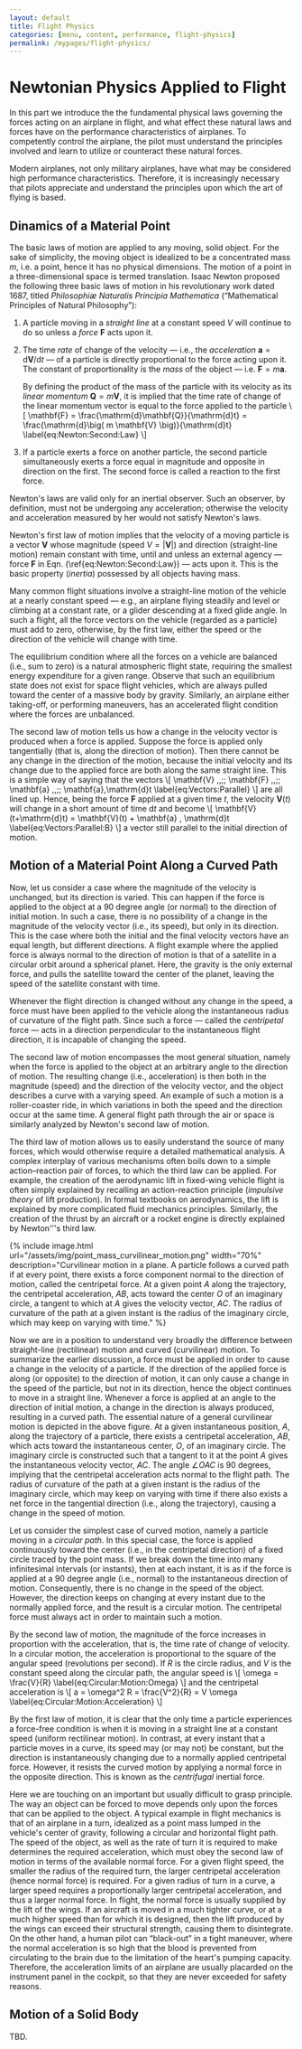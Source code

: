 ```yaml
---
layout: default
title: Flight Physics
categories: [menu, content, performance, flight-physics]
permalink: /mypages/flight-physics/
---
```


# Newtonian Physics Applied to Flight

In this part we introduce the  the fundamental physical laws governing the forces acting on an airplane in flight, and what effect these natural laws and forces have on the performance characteristics of airplanes. To competently control the airplane, the pilot must understand the principles involved and learn to utilize or counteract these natural forces.

Modern airplanes, not only military airplanes, have what may be considered high performance characteristics. Therefore, it is increasingly necessary that pilots appreciate and understand the principles upon which the art of flying is based.

## Dinamics of a Material Point

The basic laws of motion are applied to any moving, solid object.
For the sake of simplicity, the moving object is idealized to be
a concentrated mass $m$, i.e. a point, hence it has no physical dimensions.
The motion of a point in a three-dimensional space is termed translation.
Isaac Newton proposed the following three basic laws of motion in his
revolutionary work dated 1687, titled *Philosophiæ Naturalis Principia Mathematica*
(“Mathematical Principles of Natural Philosophy”):

1. A particle moving in a *straight line* at a constant speed $V$ will continue
   to do so unless a *force* $\mathbf{F}$ acts upon it.

2. The time *rate* of change of the velocity
   — i.e., the *acceleration* $\mathbf{a} = \mathrm{d} \mathbf{V}/\mathrm{d}t$ —
   of a particle is directly proportional to the force acting upon it.
   The constant of proportionality is the *mass* of the object
   — i.e. $\mathbf{F} = m \mathbf{a}$.

   By defining the product of the mass of the particle with its velocity as its
   *linear momentum* $\mathbf{Q} = m \mathbf{V}$, it is implied that the time rate
   of change of the linear momentum vector is equal to the force applied to the particle
   \\[
     \mathbf{F} = \frac{\mathrm{d}\mathbf{Q}}{\mathrm{d}t}
       = \frac{\mathrm{d}\big( m \mathbf{V} \big)}{\mathrm{d}t}
     \label{eq:Newton:Second:Law}
  \\]

3. If a particle exerts a force on another particle, the second particle
   simultaneously exerts a force equal in magnitude and opposite in direction
   on the first. The second force is called a reaction to the first force.

 Newton's laws are valid only for an inertial observer. Such an observer, by
 definition, must not be undergoing any acceleration; otherwise the velocity and
 acceleration measured by her would not satisfy Newton's laws.

Newton's first law of motion implies that the velocity of a moving particle
is a vector $\mathbf{V}$ whose magnitude (speed $V = |\mathbf{V}|$) and direction
(straight-line motion) remain constant with time, until and unless an external
agency — force $\mathbf{F}$ in Eqn. (\ref{eq:Newton:Second:Law}) — acts upon it.
This is the basic property (*inertia*) possessed by all objects having mass.

Many common flight situations involve a straight-line motion of the vehicle at
a nearly constant speed — e.g., an airplane flying steadily and level or climbing
at a constant rate, or a glider descending at a fixed glide angle.
In such a flight, all the force vectors on the vehicle (regarded as a particle)
must add to zero, otherwise, by the first law, either the speed or the direction
of the vehicle will change with time.

The equilibrium condition where all the forces on a vehicle are balanced
(i.e., sum to zero) is a natural atmospheric flight state, requiring the smallest
energy expenditure for a given range. Observe that such an equilibrium state does
not exist for space flight vehicles, which are always pulled toward the center of
a massive body by gravity. Similarly, an airplane either taking-off, or
performing maneuvers, has an accelerated flight condition where the forces are
unbalanced.

The second law of motion tells us how a change in the velocity vector is produced
when a force is applied. Suppose the force is applied only tangentially (that is, along
the direction of motion). Then there cannot be any change in the direction of the
motion, because the initial velocity and its change due to the applied force are both
along the same straight line. This is a simple way of saying that the vectors
\\[
  \mathbf{V} \,,\;\; \mathbf{F} \,,\;\; \mathbf{a} \,,\;\; \mathbf{a}\,\mathrm{d}t
  \label{eq:Vectors:Parallel}
\\]
are all lined up.
Hence, being the force $\mathbf{F}$ applied at a given time $t$, the velocity
$\mathbf{V}(t)$ will change in a short amount of time $\mathrm{d}t$ and become
\\[
  \mathbf{V}(t+\mathrm{d}t) = \mathbf{V}(t) + \mathbf{a} \, \mathrm{d}t
  \label{eq:Vectors:Parallel:B}
\\]
a vector still parallel to the initial direction of motion.

## Motion of a Material Point Along a Curved Path

Now, let us consider a case where the magnitude of the velocity is unchanged,
but its direction is varied. This can happen if the force is applied to the object at
a 90 degree angle (or normal) to the direction of initial motion. In such a case, there
is no possibility of a change in the magnitude of the velocity vector (i.e., its
speed), but only in its direction. This is the case where both the initial and the final
velocity vectors have an equal length, but different directions.
A flight example where the applied force is always normal to the direction of motion
is that of a satellite in a circular orbit around a spherical planet. Here, the gravity
is the only external force, and pulls the satellite toward the center of the planet,
leaving the speed of the satellite constant with time.

Whenever the flight direction is changed without any change in the speed, a force
must have been applied to the vehicle along the instantaneous radius of curvature of
the flight path. Since such a force — called the *centripetal* force — acts in a direction
perpendicular to the instantaneous flight direction, it is incapable of changing the
speed.

The second law of motion encompasses the most general situation, namely when
the force is applied to the object at an arbitrary angle to the direction of motion.
The resulting change (i.e., acceleration) is then both in the magnitude (speed) and
the direction of the velocity vector, and the object describes a curve with a varying
speed. An example of such a motion is a roller-coaster ride, in which variations
in both the speed and the direction occur at the same time.
A general flight path through the air or space is similarly analyzed by Newton's
second law of motion.

The third law of motion allows us to easily understand the source of many
forces, which would otherwise require a detailed mathematical analysis. A complex
interplay of various mechanisms often boils down to a simple action–reaction pair
of forces, to which the third law can be applied. For example, the creation of the
aerodynamic lift in fixed-wing vehicle flight is often simply explained by recalling
an action-reaction principle (*impulsive theory* of lift production).
In formal textbooks on aerodynamics, the lift is explained by more complicated
fluid mechanics principles. Similarly, the creation of the thrust by an aircraft
or a rocket engine is directly explained by Newton'’'s third law.

{% include image.html
  url="/assets/img/point_mass_curvilinear_motion.png"
  width="70%"
  description="Curvilinear motion in a plane. A particle follows a curved path if at every point, there
    exists a force component normal to the direction of motion, called the centripetal force. At a
    given point $A$ along the trajectory, the centripetal acceleration, $AB$, acts toward the center $O$ of
    an imaginary circle, a tangent to which at $A$ gives the velocity vector, $AC$. The radius of curvature
    of the path at a given instant is the radius of the imaginary circle, which may keep on varying with
    time."
  %}

Now we are in a position to understand very broadly the difference between
straight-line (rectilinear) motion and curved (curvilinear) motion.
To summarize the earlier discussion, a force must be applied in order to cause a change in
the velocity of a particle. If the direction of the applied force is along (or opposite)
to the direction of motion, it can only cause a change in the speed of the particle, but not
in its direction, hence the object continues to move in a straight line. Whenever a force
is applied at an angle to the direction of initial motion, a change in the direction
is always produced, resulting in a curved path.
The essential nature of a general curvilinear motion is depicted in the above figure.
At a given instantaneous position, $A$, along the trajectory of a particle, there
exists a centripetal acceleration, $AB$, which acts toward the instantaneous center,
$O$, of an imaginary circle. The imaginary circle is constructed such that a tangent
to it at the point $A$ gives the instantaneous velocity vector, $AC$.
The angle $\angle OAC$ is 90 degrees, implying that the centripetal acceleration acts
normal to the flight path. The radius of curvature of the path at a given instant is
the radius of the imaginary circle, which may keep on varying with time if there
also exists a net force in the tangential direction (i.e., along the trajectory), causing
a change in the speed of motion.

Let us consider the simplest case of curved motion, namely a particle moving
in a *circular path*. In this special case, the force is applied continuously toward
the center (i.e., in the centripetal direction) of a fixed circle traced by the point
mass. If we break down the time into many infinitesimal intervals (or instants), then
at each instant, it is as if the force is applied at a 90 degree angle (i.e., normal)
to the instantaneous direction of motion. Consequently, there is no change in the speed
of the object. However, the direction keeps on changing at every instant due to the
normally applied force, and the result is a circular motion. The centripetal force
must always act in order to maintain such a motion.

By the second law of motion, the magnitude of the  force increases in proportion
with the acceleration, that is, the time rate of change of velocity. In a circular motion,
the acceleration is proportional to the square of the angular speed (revolutions per
second). If $R$ is the circle radius, and $V$ is the constant speed along the circular
path, the angular speed is
\\[
  \omega = \frac{V}{R}
  \label{eq:Circular:Motion:Omega}
\\]
and the centripetal acceleration is
\\[
  a = \omega^2 R = \frac{V^2}{R} = V \omega
  \label{eq:Circular:Motion:Acceleration}
\\]

By the first law of motion, it is clear that the only time a particle experiences
a force-free condition is when it is moving in a straight line at a constant speed
(uniform rectilinear motion). In contrast, at every instant that a particle moves in a
curve, its speed may (or may not) be constant, but the direction is instantaneously
changing due to a normally applied centripetal force. However, it resists the curved
motion by applying a normal force in the opposite direction. This is known as the
*centrifugal* inertial force.

Here we are touching on an important but usually difficult to grasp principle.
The way an object can be forced to move depends only upon the forces that can be
applied to the object.
A typical example in flight mechanics is that of an airplane in a turn, idealized
as a point mass lumped in the vehicle's center of gravity, following a circular and horizontal
flight path.
The speed of the object, as well as
the rate of turn it is required to make determines the required acceleration, which
must obey the second law of motion in terms of the available normal force. For a
given flight speed, the smaller the radius of the required turn, the larger centripetal
acceleration (hence normal force) is required. For a given radius of turn in a curve,
a larger speed requires a proportionally larger centripetal acceleration, and thus a
larger normal force. In flight, the normal force is usually supplied by the lift of
the wings. If an aircraft is moved in a much tighter curve, or at a much higher
speed than for which it is designed, then the lift produced by the wings can exceed
their structural strength, causing them to disintegrate. On the other hand, a human
pilot can “black-out” in a tight maneuver, where the normal acceleration is so high
that the blood is prevented from circulating to the brain due to the limitation of
the heart's pumping capacity. Therefore, the acceleration limits of an airplane are
usually placarded on the instrument panel in the cockpit, so that they are never
exceeded for safety reasons.

## Motion of a Solid Body

TBD.
